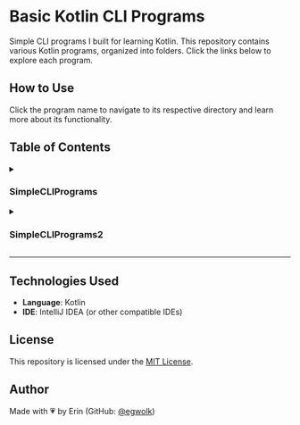# Basic Kotlin CLI Programs

Simple CLI programs I built for learning Kotlin. This repository contains various Kotlin programs, organized into folders. Click the links below to explore each program.

## How to Use
Click the program name to navigate to its respective directory and learn more about its functionality.

## Table of Contents
<details>
  <summary><h3>SimpleCLIPrograms</h3></summary>

  - [Prog1_Operators](SimpleTerminalPrograms/Prog1_Operators) *(Calculator)*
  - [Prog1_OperatorsV2](SimpleTerminalPrograms/Prog1_OperatorsV2) *(Calculator: Version 2)*
  - [Prog2_ParcelForm](SimpleTerminalPrograms/Prog2_ParcelForm) *(Parcel Delivery Form)*
  - [Prog3_PositiveOrNegative](SimpleTerminalPrograms/Prog3_PositiveOrNegative) *(Number Classification)*
  - [Prog4_UpperOrLowercase](SimpleTerminalPrograms/Prog4_UpperOrLowercase) *(Letter Case Detection)*
  - [Prog5_MembershipDiscountCalc](SimpleTerminalPrograms/Prog5_MembershipDiscountCalc) *(Supermarket Checkout)*
  - [Prog6_TravelTourPackage](SimpleTerminalPrograms/Prog6_TravelTourPackage) *(Travel Package Selection)*

</details>

<details>
  <summary><h3>SimpleCLIPrograms2</h3></summary>

  - [Prog1_LuckyNumber](SimpleTerminalPrograms2/Prog1_LuckyNumber) *(Guess the Lucky Number Game)*
  - [Prog2_SevenDaysOfWeek](SimpleTerminalPrograms2/Prog2_SevenDaysOfWeek) *(Day of the Week)*
  - [Prog3_NumbersToWords](SimpleTerminalPrograms2/Prog3_NumbersToWords) *(Number to Words Converter)*

</details>


---

## **Technologies Used**
- **Language**: Kotlin
- **IDE**: IntelliJ IDEA (or other compatible IDEs)
  
## License
This repository is licensed under the [MIT License](LICENSE).

## **Author**
Made with 💗 by Erin (GitHub: [@egwolk](https://github.com/ewgolk)) 
